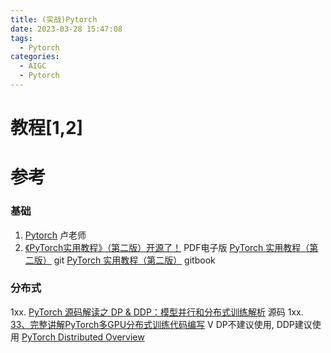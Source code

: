```yaml
---
title: (实战)Pytorch
date: 2023-03-28 15:47:08
tags:
  - Pytorch
categories: 
  - AIGC
  - Pytorch  
---
```


<p></p>
<!-- more -->

# 教程[1,2]



# 参考
### 基础
1. [Pytorch](https://github.com/www6v/AIGC/tree/master/framework/pytorch)  卢老师
2. [《PyTorch实用教程》（第二版）开源了！](https://mp.weixin.qq.com/s/qrSLPcc9Pmyc2cWOYgQ1Jw)  PDF电子版
   [PyTorch 实用教程（第二版）](https://github.com/www6v/PyTorch-Tutorial-2nd) git
   [PyTorch 实用教程（第二版）](https://tingsongyu.github.io/PyTorch-Tutorial-2nd/)  gitbook
   
### 分布式
1xx. [PyTorch 源码解读之 DP & DDP：模型并行和分布式训练解析](https://zhuanlan.zhihu.com/p/343951042) 源码
1xx. [33、完整讲解PyTorch多GPU分布式训练代码编写](https://www.bilibili.com/video/BV1xZ4y1S7dG/)   V 
    DP不建议使用,  DDP建议使用
    [PyTorch Distributed Overview](https://pytorch.org/tutorials/beginner/dist_overview.html)